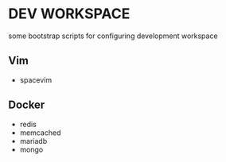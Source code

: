 # DEV WORKSPACE

some bootstrap scripts for configuring development workspace

## Vim

* spacevim

## Docker

* redis
* memcached
* mariadb
* mongo

